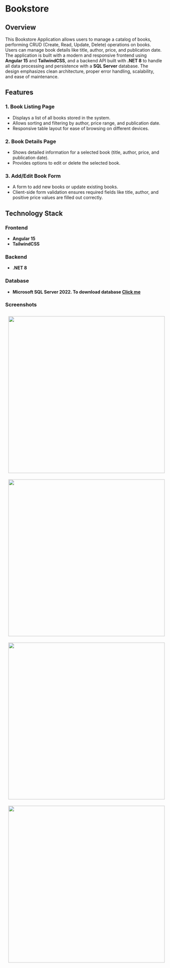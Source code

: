 <div class="markdown prose w-full break-words dark:prose-invert light">
   <h1>Bookstore</h1>
   <h2>Overview</h2>
   <p>This Bookstore Application allows users to manage a catalog of books, performing CRUD (Create, Read, Update, Delete) operations on books. Users can manage book details like title, author, price, and publication date. The application is built with a modern and responsive frontend using <strong>Angular 15</strong> and <strong>TailwindCSS</strong>, and a backend API built with <strong>.NET 8</strong> to handle all data processing and persistence with a <strong>SQL Server</strong> database. The design emphasizes clean architecture, proper error handling, scalability, and ease of maintenance.</p>
   <h2>Features</h2>
   <h3>1. Book Listing Page</h3>
   <ul>
      <li>Displays a list of all books stored in the system.</li>
      <li>Allows sorting and filtering by author, price range, and publication date.</li>
      <li>Responsive table layout for ease of browsing on different devices.</li>
   </ul>
   <h3>2. Book Details Page</h3>
   <ul>
      <li>Shows detailed information for a selected book (title, author, price, and publication date).</li>
      <li>Provides options to edit or delete the selected book.</li>
   </ul>
   <h3>3. Add/Edit Book Form</h3>
   <ul>
      <li>A form to add new books or update existing books.</li>
      <li>Client-side form validation ensures required fields like title, author, and positive price values are filled out correctly.</li>
   </ul>
   <h2>Technology Stack</h2>
   <h3>Frontend</h3>
   <ul>
      <li><strong>Angular 15</strong></li>
      <li><strong>TailwindCSS</strong></li>
   </ul>
   <h3>Backend</h3>
   <ul>
      <li><strong>.NET 8</strong></li>
   </ul>
   <h3>Database</h3>
   <ul>
      <li><strong>Microsoft SQL Server 2022. To download database <a href="https://drive.google.com/file/d/1mz0QajPref_qtADflpWiyZf3sTay3YJB/view?usp=sharing" target="_blank">Click me</a></strong></li>
   </ul>
   <h3>Screenshots</h3>
   <div class="row">
      <img src="https://github.com/user-attachments/assets/c6df3e37-0be9-4aca-b156-da98f6401c90" style="padding:10px;width:500px;">
      <img src="https://github.com/user-attachments/assets/ec2318bb-4d43-4269-8802-dec2627817d7" style="padding:10px;width:500px;">
      <img src="https://github.com/user-attachments/assets/a73a09ee-59c4-4db2-b02c-02f935d7b65c" style="padding:10px;width:500px;">
      <img src="https://github.com/user-attachments/assets/d464f52d-f5cf-415a-9edb-2df6e1be8bae" style="padding:10px;width:500px;">
   </div>
</div>

